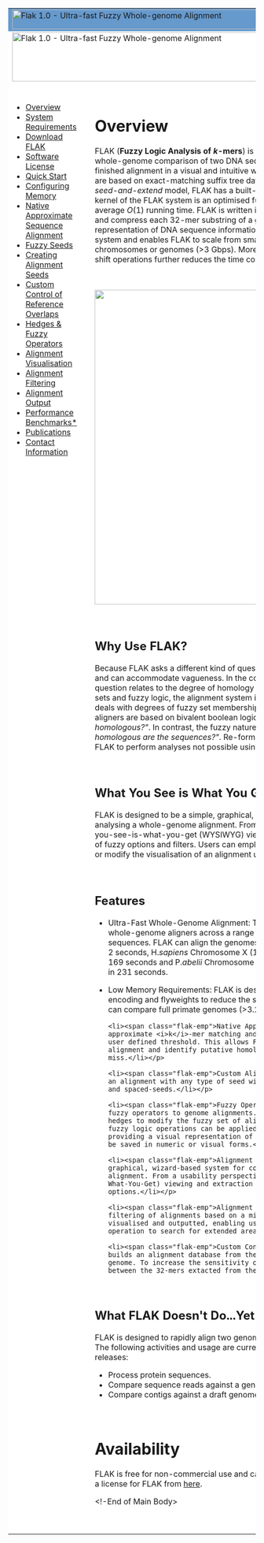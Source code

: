 <table bgcolor="#FFFFFF" width="100%" cellspacing="0" cellpadding="5" border="0">
		<tr>
			<td colspan="4" bgcolor="#6699cc">
				<img src="images/filler.png" alt="Flak 1.0 - Ultra-fast Fuzzy Whole-genome Alignment" width="800" height="40" border="0"/>
			</td>
		</tr>
		<tr>
			<td colspan="4">
				<a href="index.html"><img src="images/logo.png" alt="Flak 1.0 - Ultra-fast Fuzzy Whole-genome Alignment" width="800" height="100" border="0"/></a>&nbsp;&nbsp;
				<a class="largeButton" href="download.html">Download FLAK 1.0</a>
				<p/>
			</td>
		</tr>
		<tr>
			<td width="350" valign="top">				
  				<ul>
  					<li><a href="index.html">Overview</a></li>					
  					<li><a href="sysreq.html">System Requirements</a></li>
					<li><a href="download.html">Download FLAK</a></li>
					<li><a href="license.html">Software License</a></li>
					<li><a href="quick.html">Quick Start</a></li>
				    <li><a href="memory.html">Configuring Memory</a></li>
				    <li><a href="native.html">Native Approximate Sequence Alignment</b></li>
					<li><a href="seeds.html">Fuzzy Seeds</b></li>
				    <li><a href="custom.html">Creating Alignment Seeds</b></li>
				    <li><a href="overlaps.html">Custom Control of Reference Overlaps</b></li>
				    <li><a href="fuzzyops.html">Hedges & Fuzzy Operators</a>
				    <li><a href="vis.html">Alignment Visualisation</li>
				    <li><a href="filtering.html">Alignment Filtering</li>
		  			<li><a href="output.html">Alignment Output</a></li>
					<li><a href="benchmarks.html">Performance Benchmarks*</a></li>
					<li><a href="pubs.html">Publications</a></li>
				    <li><a href="contact.html">Contact Information</a></li>
  				</ul>
			</td>
      <td width="10" valign="top">&nbsp;</td>
			<td valign="top">
<!-Start of Main Body>

<h1>Overview</h1>
FLAK (<b>Fuzzy Logic Analysis of <i>k</i>-mers</b>) is a software system designed to perform a fast approximate whole-genome comparison of two DNA sequences and enable
fuzzy operations to be performed on a finished alignment in a visual and intuitive way. In contrast with existing genome alignment systems that are based
on exact-matching suffix tree data structures or provide approximations using the BLAST-like <i>seed-and-extend</i> model, FLAK has a built-in native mechanism for
approximate sequence matching. The kernel of the FLAK system is an optimised fuzzy hash map that enables a genome to be searched in average <i>O</i>(1)
running time. FLAK is written in Java and uses a 2-bit encoding mechanism to represent and compress each 32-mer substring of a genome into a single 64-bit
(8 byte) primitive type. The representation of DNA sequence information as a bit vector greatly reduces the space complexity of the system and enables
FLAK to scale from small prokaryotic genomes (&lt;5Mbps) to large mammalian chromosomes or genomes (&gt;3 Gbps). Moreover, the exploitation of bit vectors
using low-level binary shift operations further reduces the time complexity of genome alignment.
<p/>&nbsp;<p/>
<img src="images/screen.png" width="800" height="639" border="0">
<p/>&nbsp;<p/>




<h2>Why Use FLAK?</h2>
Because FLAK asks a different kind of question. FLAK alignments are based on fuzzy logic and fuzzy sets and can accommodate vagueness. In the context of biological sequence alignment, the vagueness in question relates to
the degree of homology between two sequences. As FLAK is designed around fuzzy sets and fuzzy logic, the alignment system is fundamentally different to
all existing genome aligners and deals with degrees of fuzzy set membership and degrees of homology. All existing whole-genome aligners are based on bivalent
boolean logic and, at an abstract level, ask the question <i>"Are the sequences homologous?"</i>. In contrast, the fuzzy nature of FLAK is designed to answer the
question <i>"how homologous are the sequences?"</i>. Re-formulating the alignment problem in this manner enables users of FLAK to perform analyses not possible using conventional models.
<p/>&nbsp;<p/>


<h2>What You See is What You Get</h2>
FLAK is designed to be a simple, graphical, wizard-based system for configuring, executing and analysing a whole-genome alignment. From a usability
perspective, the software allows for the what-you-see-is-what-you-get (WYSIWYG) viewing and extraction of alignment information using a toolbar of fuzzy options and
filters. Users can employ a wizard to customise alignment parameters and may filter or modify the visualisation of an alignment using a range of GUI options.
<p/>&nbsp;<p/>


<h2>Features</h2>

<ul>
	<li><span class="flak-emp">Ultra-Fast Whole-Genome Alignment:</span> The running times exhibited by FLAK out-perform all existing whole-genome aligners across a range of genome sizes and types, including large repeat-rich sequences. FLAK can align the genomes of E.<i>coli</i> K12 MG1655 (4.7Mbps) v E.<i>coli</i> 536 (5.0Mbps) in 2 seconds, H.<i>sapiens</i> Chromosome X (158.29Mbps) v M.<i>musculus</i> Chromosome X (169.27Mbps) in 169 seconds
and P.<i>abelii</i> Chromosome 1 (264.71Mbps) v H.<i>sapiens</i> Chromosome 1 (231.11Mbps) in 231 seconds.</li></p>
	<li><span class="flak-emp">Low Memory Requirements:</span> FLAK is designed to consume as little memory as possible and uses bit encoding and flyweights to reduce the space complexity of a large-scale alignment. As a result, FLAK can compare full primate genomes (&gt;3.2Gbps) on a computer with 16Gb of RAM.</li></p>

	<li><span class="flak-emp">Native Approximate Sequence Alignment:</span> FLAK supports native approximate <i>k</i>-mer matching and is capable of identifying approximate matches above a user defined threshold. This allows FLAK to provide a more detailed analysis of a genome alignment and identify putative homologous regions of genomes that existing approaches often miss.</li></p>

	<li><span class="flak-emp">Custom Alignment Seeds:</span> FLAK permits the parametrisation of an alignment with any type of seed with a length &le;32. This includes both consecutive seeds and spaced-seeds.</li></p> 

	<li><span class="flak-emp">Fuzzy Operators and Hedges:</span> FLAK enables the application of fuzzy operators to genome alignments. These include the basic fuzzy operators and a set of hedges to modify the fuzzy set of alignments. Once an alignment has been completed, these fuzzy logic operations can be applied to the alignment data in real time, with the system providing a visual representation of the modified data and also allowing the modified data to be saved in numeric or visual forms.</li></p>

	<li><span class="flak-emp">Alignment Visualisation:</span> FLAK provides users with a simple, graphical, wizard-based system for configuring, executing and analysing a whole-genome alignment. From a usability perspective, the software allows for WYSIWYG (What-You-See-Is-What-You-Get) viewing and extraction of alignment information using a toolbar of fuzzy options.</li></p>

	<li><span class="flak-emp">Alignment Filtering:</span> FLAK supports the <i>post hoc</i> filtering of alignments based on a minimum alignment length criterion. Filtered alignments are visualised and outputted, enabling users to visually experiment with a revocable filtering operation to search for extended areas of homology between two genomes.</li></p>

	<li><span class="flak-emp">Custom Control of Reference Overlaps:</span> By default, FLAK builds an alignment database from the set of contiguous non-overlapping 32-mers in a reference genome. To increase the sensitivity of comparison, users can specify a degree of overlap between the 32-mers extacted from the reference genome.</li></p>

</ul>
<p/>&nbsp;<p/>


<h2>What FLAK Doesn't Do...Yet</h2>
FLAK is designed to rapidly align two genomes and has been tested for robustness for this purpose only. The following activities and usage are currently not supported by FLAK, but will be available in future releases:
<ul>
	<li>Process protein sequences.</li>
	<li>Compare sequence reads against a genome.</li>
	<li>Compare contigs against a draft genome.</li>
</ul>
<p/>&nbsp;<p/>


<h1>Availability</h1>
FLAK is free for non-commercial use and can be downloaded from <a href="download.html">here</a>. Commercial users can purchase a license for FLAK from <a href="license.html">here</a>.

<!-End of Main Body>
<p/>&nbsp;<p/>
			</td>
			<td width="50">&nbsp;</td>
	</table>
